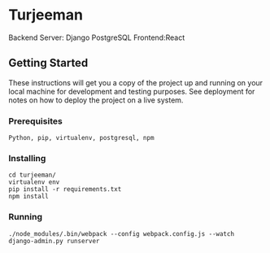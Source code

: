 # Turjeeman

Backend Server: Django PostgreSQL Frontend:React

## Getting Started

These instructions will get you a copy of the project up and running on your local machine for development and testing purposes. See deployment for notes on how to deploy the project on a live system.

### Prerequisites

```
Python, pip, virtualenv, postgresql, npm
```

### Installing


```
cd turjeeman/
virtualenv env
pip install -r requirements.txt
npm install
```
### Running

```
./node_modules/.bin/webpack --config webpack.config.js --watch
django-admin.py runserver
```
